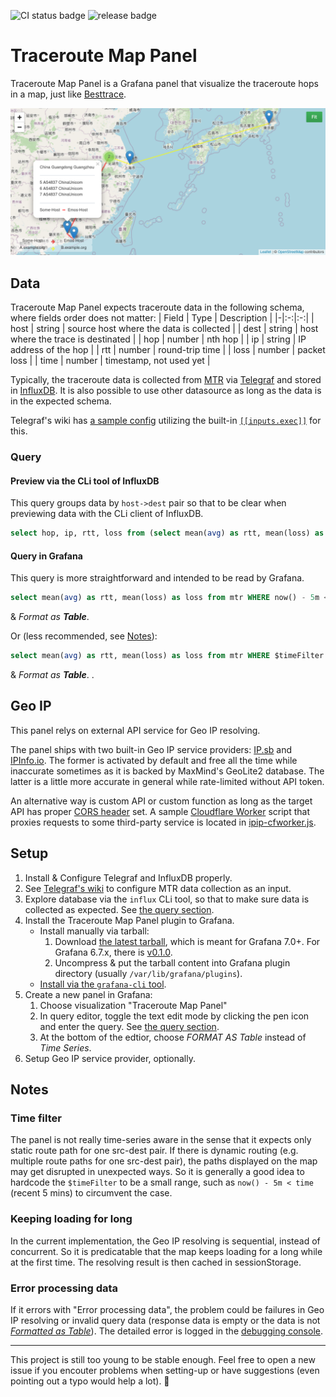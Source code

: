 ![CI status badge](https://github.com/Gowee/traceroute-map-panel/workflows/CI/badge.svg)
![release badge](https://img.shields.io/github/v/release/Gowee/traceroute-map-panel.svg)
# Traceroute Map Panel
Traceroute Map Panel is a Grafana panel that visualize the traceroute hops in a map, just like [Besttrace](https://www.ipip.net/product/client.html).

![Screenshot](https://raw.githubusercontent.com/Gowee/traceroute-map-panel/master/src/img/screenshot.png)

## Data
Traceroute Map Panel expects traceroute data in the following schema, where fields order does not matter:
| Field | Type | Description |
|-|:-:|:-:|
| host | string | source host where the data is collected |
| dest | string | host where the trace is destinated |
| hop | number | nth hop |
| ip | string | IP address of the hop |
| rtt | number | round-trip time |
| loss | number | packet loss |
| time | number | timestamp, not used yet |

Typically, the traceroute data is collected from [MTR](https://github.com/traviscross/mtr/) via [Telegraf](https://github.com/influxdata/telegraf) and stored in [InfluxDB](https://github.com/influxdata/influxdb). It is also possible to use other datasource as long as the data is in the expected schema. 

Telegraf's wiki has [a sample config](https://github.com/influxdata/telegraf/wiki/Traceroute) utilizing the built-in [`[[inputs.exec]]`](https://github.com/influxdata/telegraf/tree/master/plugins/inputs/exec) for this.

### Query
#### Preview via the CLi tool of InfluxDB
This query groups data by `host->dest` pair so that to be clear when previewing data with the CLi client of InfluxDB.
```sql
select hop, ip, rtt, loss from (select mean(avg) as rtt, mean(loss) as loss from mtr WHERE now() - 6h < time AND time < now() group by hop, ip, host, dest) group by host, dest
```

#### Query in Grafana
This query is more straightforward and intended to be read by Grafana.
```sql
select mean(avg) as rtt, mean(loss) as loss from mtr WHERE now() - 5m < time group by hop, ip, host, dest
```
& *Format as __Table__*.

Or (less recommended, see [Notes](#time-filter)):
```sql
select mean(avg) as rtt, mean(loss) as loss from mtr WHERE $timeFilter group by hop, ip, host, dest
```
& *Format as __Table__*.
.

## Geo IP
This panel relys on external API service for Geo IP resolving. 

The panel ships with two built-in Geo IP service providers: [IP.sb](https://ip.sb) and [IPInfo.io](https://ipinfo.io). The former is activated by default and free all the time while inaccurate sometimes as it is backed by MaxMind's GeoLite2 database. The latter is a little more accurate in general while rate-limited without API token.

An alternative way is custom API or custom function as long as the target API has proper [CORS header](https://developer.mozilla.org/en-US/docs/Web/HTTP/CORS) set. A sample [Cloudflare Worker](https://workers.cloudflare.com/) script that proxies requests to some third-party service is located in [ipip-cfworker.js](https://github.com/Gowee/traceroute-map-panel/blob/master/ipip-cfworker.js).

## Setup 
1. Install & Configure Telegraf and InfluxDB properly.
2. See [Telegraf's wiki](https://github.com/influxdata/telegraf/wiki/Traceroute) to configure MTR data collection as an input.
3. Explore database via the `influx` CLi tool, so that to make sure data is collected as expected. See [the query section](#preview-via-the-cli-tool-of-influxdb).
4. Install the Traceroute Map Panel plugin to Grafana.
    - Install manually via tarball:
        1. Download [the latest tarball](https://github.com/Gowee/traceroute-map-panel/releases/latest), which is meant for Grafana 7.0+. For Grafana 6.7.x, there is [v0.1.0](https://github.com/Gowee/traceroute-map-panel/releases/tag/v0.1.0).
        2. Uncompress & put the tarball content into Grafana plugin directory (usually `/var/lib/grafana/plugins`).
    - [Install via the `grafana-cli` tool](https://grafana.com/grafana/plugins/gowee-traceroutemap-panel/installation).
5. Create a new panel in Grafana:
    1. Choose visualization "Traceroute Map Panel"
    2. In query editor, toggle the text edit mode by clicking the pen icon and enter the query. See [the query section](#query-in-grafana).
    3. At the bottom of the edtior, choose *FORMAT AS Table* instead of *Time Series*.
6. Setup Geo IP service provider, optionally.

## Notes
### Time filter
The panel is not really time-series aware in the sense that it expects only static route path for one src-dest pair.
If there is dynamic routing (e.g. multiple route paths for one src-dest pair), the paths displayed on the map may get disrupted in unexpected ways. So it is generally a good idea to hardcode the `$timeFilter` to be a small range, such as `now() - 5m < time` (recent 5 mins) to circumvent the case.

### Keeping loading for long
In the current implementation, the Geo IP resolving is sequential, instead of concurrent. So it is predicatable that the map keeps loading for a long while at the first time. The resolving result is then cached in sessionStorage.

### Error processing data
If it errors with "Error processing data", the problem could be failures in Geo IP resolving or invalid query data (response data is empty or the data is not [*Formatted as Table*](#query-in-grafana)). The detailed error is logged in the [debugging console](https://developer.mozilla.org/en-US/docs/Web/API/Console).

----

This project is still too young to be stable enough. Feel free to open a new issue if you encouter problems when setting-up or have suggestions (even pointing out a typo would help a lot). 🚀

